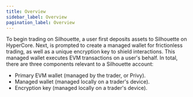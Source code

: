 ```yaml
---
title: Overview
sidebar_label: Overview
pagination_label: Overview
---
```


To begin trading on Silhouette, a user first deposits assets to Silhouette on HyperCore. Next, is prompted to create a managed wallet for frictionless trading, as well as a unique encryption key to shield interactions. This managed wallet executes EVM transactions on a user's behalf. In total, there are three components relevant to a Silhouette account:
- Primary EVM wallet (managed by the trader, or Privy).
- Managed wallet (managed locally on a trader's device).
- Encryption key (managed locally on a trader's device).